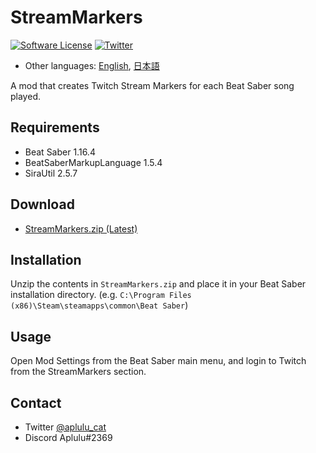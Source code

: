 # StreamMarkers

[![Software License](https://img.shields.io/badge/license-MIT-brightgreen.svg)](LICENSE)
[![Twitter](https://img.shields.io/twitter/url?style=social&url=https%3A%2F%2Fgithub.com%2Faplulu%2Franked-playlist-generator)](https://twitter.com/intent/tweet?text=RankedPlaylistGenerator&url=https%3A%2F%2Fgithub.com%2Faplulu%2Franked-playlist-generator)

* Other languages: [English](README.md), [日本語](README.ja.md)

A mod that creates Twitch Stream Markers for each Beat Saber song played.

## Requirements

* Beat Saber 1.16.4
* BeatSaberMarkupLanguage 1.5.4
* SiraUtil 2.5.7

## Download

 * [StreamMarkers.zip (Latest)](https://github.com/aplulu/StreamMarkers/releases/latest/download/StreamMarkers.zip)

## Installation

Unzip the contents in `StreamMarkers.zip` and place it in your Beat Saber installation directory. (e.g. `C:\Program Files (x86)\Steam\steamapps\common\Beat Saber`)

## Usage

Open Mod Settings from the Beat Saber main menu, and login to Twitch from the StreamMarkers section.

## Contact

 * Twitter [@aplulu_cat](https://twitter.com/aplulu_cat)
 * Discord Aplulu#2369
